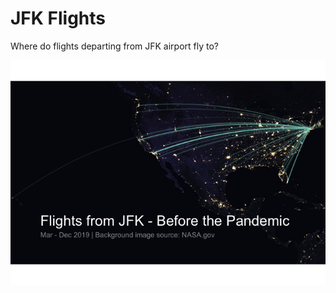 
<!-- README.md is generated from README.Rmd. Please edit that file -->

# JFK Flights

<!-- badges: start -->
<!-- badges: end -->

Where do flights departing from JFK airport fly to?

![](README_files/figure-gfm/precovid-fig-1.png)<!-- -->
